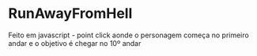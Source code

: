 # RunAwayFromHell
Feito em javascript - point click aonde o personagem começa no primeiro andar e o objetivo é chegar no 10º andar
